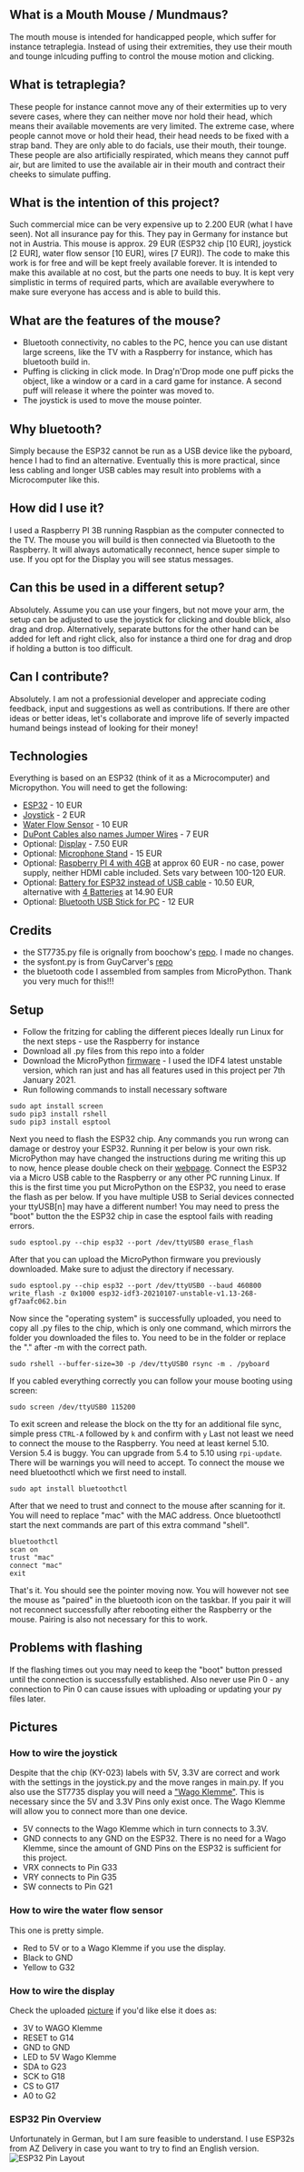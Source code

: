 ## What is a Mouth Mouse / Mundmaus?
The mouth mouse is intended for handicapped people, which suffer for instance tetraplegia. Instead of using their extremities, they use their mouth and tounge inlcuding puffing to control the mouse motion and clicking.
## What is tetraplegia?
These people for instance cannot move any of their extermities up to very severe cases, where they can neither move nor hold their head, which means their available movements are very limited.
The extreme case, where people cannot move or hold their head, their head needs to be fixed with a strap band. They are only able to do facials, use their mouth, their tounge.
These people are also artificially respirated, which means they cannot puff air, but are limited to use the available air in their mouth and contract their cheeks to simulate puffing.
## What is the intention of this project?
Such commercial mice can be very expensive up to 2.200 EUR (what I have seen). Not all insurance pay for this. They pay in Germany for instance but not in Austria.
This mouse is approx. 29 EUR (ESP32 chip [10 EUR], joystick [2 EUR], water flow sensor [10 EUR], wires [7 EUR]). The code to make this work is for free and will be kept freely available forever.
It is intended to make this available at no cost, but the parts one needs to buy. It is kept very simplistic in terms of required parts, which are available everywhere to make sure everyone has access and is able to build this.
## What are the features of the mouse?
* Bluetooth connectivity, no cables to the PC, hence you can use distant large screens, like the TV with a Raspberry for instance, which has bluetooth build in.
* Puffing is clicking in click mode. In Drag'n'Drop mode one puff picks the object, like a window or a card in a card game for instance. A second puff will release it where the pointer was moved to.
* The joystick is used to move the mouse pointer.
## Why bluetooth?
Simply because the ESP32 cannot be run as a USB device like the pyboard, hence I had to find an alternative. Eventually this is more practical, since less cabling and longer USB cables may result into problems with a Microcomputer like this.
## How did I use it?
I used a Raspberry PI 3B running Raspbian as the computer connected to the TV. The mouse you will build is then connected via Bluetooth to the Raspberry. It will always automatically reconnect, hence super simple to use. If you opt for the Display you will see status messages.
## Can this be used in a different setup?
Absolutely. Assume you can use your fingers, but not move your arm, the setup can be adjusted to use the joystick for clicking and double blick, also drag and drop. Alternatively, separate buttons for the other hand can be added for left and right click, also for instance a third one for drag and drop if holding a button is too difficult.
## Can I contribute?
Absolutely. I am not a professionial developer and appreciate coding feedback, input and suggestions as well as contributions. If there are other ideas or better ideas, let's collaborate and improve life of severly impacted humand beings instead of looking for their money!
## Technologies
Everything is based on an ESP32 (think of it as a Microcomputer) and Micropython.
You will need to get the following:
* [ESP32](https://smile.amazon.de/AZDelivery-ESP32-NodeMCU-gratis-eBook/dp/B07Z83MF5W/ref=sr_1_4?__mk_de_DE=%C3%85M%C3%85%C5%BD%C3%95%C3%91&dchild=1&keywords=esp32+azdelivery&qid=1610048309&sr=8-4) - 10 EUR
* [Joystick](https://smile.amazon.de/gp/product/B07CKCBHF4/ref=ppx_yo_dt_b_asin_title_o07_s00?ie=UTF8&psc=1) - 2 EUR
* [Water Flow Sensor](https://smile.amazon.de/gp/product/B073VJQMJJ/ref=ppx_yo_dt_b_asin_title_o05_s00?ie=UTF8&psc=1) - 10 EUR
* [DuPont Cables also names Jumper Wires](https://smile.amazon.de/Female-Female-Male-Female-Male-Male-Steckbr%C3%BCcken-Drahtbr%C3%BCcken-bunt/dp/B01EV70C78/ref=sr_1_18?dchild=1&keywords=dupont&qid=1610058026&sr=8-18) - 7 EUR
* Optional: [Display](https://smile.amazon.de/gp/product/B078J5TS2G/ref=ppx_yo_dt_b_search_asin_title?ie=UTF8&psc=1) - 7.50 EUR
* Optional: [Microphone Stand](https://smile.amazon.de/Adam-Stands-S5B-Mikrofonst%C3%A4nder-Schwenkarm/dp/B001W6WDNI/ref=psdc_5759560031_t1_B019NY2PKG) - 15 EUR
* Optional: [Raspberry PI 4 with 4GB](https://smile.amazon.de/Raspberry-Pi-ARM-Cortex-A72-Bluetooth-Micro-HDMI/dp/B07TC2BK1X/ref=sr_1_3?__mk_de_DE=%C3%85M%C3%85%C5%BD%C3%95%C3%91&crid=10TENZVLWRRGR&dchild=1&keywords=raspberry+pi+4&qid=1610051320&quartzVehicle=812-409&replacementKeywords=raspberry+pi&sprefix=raspberry+%2Caps%2C195&sr=8-3) at approx 60 EUR - no case, power supply, neither HDMI cable included. Sets vary between 100-120 EUR.
* Optional: [Battery for ESP32 instead of USB cable](https://smile.amazon.de/gp/product/B0822Q4VS4/ref=ppx_yo_dt_b_asin_title_o01_s00?ie=UTF8&psc=1) - 10.50 EUR, alternative with [4 Batteries](https://smile.amazon.de/gp/product/B082MFWC7H/ref=ppx_yo_dt_b_asin_title_o02_s00?ie=UTF8&psc=1) at 14.90 EUR
* Optional: [Bluetooth USB Stick for PC](https://smile.amazon.de/gp/product/B009ZIILLI/ref=ppx_yo_dt_b_asin_title_o01_s00?ie=UTF8&psc=1) - 12 EUR
## Credits
* the ST7735.py file is orignally from boochow's [repo](https://github.com/boochow/MicroPython-ST7735). I made no changes.
* the sysfont.py is from GuyCarver's [repo](https://github.com/GuyCarver/MicroPython/blob/master/lib/sysfont.py)
* the bluetooth code I assembled from samples from MicroPython. Thank you very much for this!!!
## Setup
* Follow the fritzing for cabling the different pieces
Ideally run Linux for the next steps - use the Raspberry for instance
* Download all .py files from this repo into a folder
* Download the MicroPython [firmware](http://micropython.org/download/esp32/) - I used the IDF4 latest unstable version, which ran just and has all features used in this project per 7th January 2021.
* Run following commands to install necessary software
```
sudo apt install screen
sudo pip3 install rshell
sudo pip3 install esptool
```
Next you need to flash the ESP32 chip. Any commands you run wrong can damage or destroy your ESP32. Running it per below is your own risk. MicroPython may have changed the instructions during me writing this up to now, hence please double check on their [webpage](http://micropython.org/download/esp32/).
Connect the ESP32 via a Micro USB cable to the Raspberry or any other PC running Linux. If this is the first time you put MicroPython on the ESP32, you need to erase the flash as per below. If you have multiple USB to Serial devices connected your ttyUSB[n] may have a different number!
You may need to press the "boot" button the the ESP32 chip in case the esptool fails with reading errors.
```
sudo esptool.py --chip esp32 --port /dev/ttyUSB0 erase_flash
```
After that you can upload the MicroPython firmware you previously downloaded. Make sure to adjust the directory if necessary.
```
sudo esptool.py --chip esp32 --port /dev/ttyUSB0 --baud 460800 write_flash -z 0x1000 esp32-idf3-20210107-unstable-v1.13-268-gf7aafc062.bin
```
Now since the "operating system" is successfully uploaded, you need to copy all .py files to the chip, which is only one command, which mirrors the folder you downloaded the files to. You need to be in the folder or replace the "." after -m with the correct path.
```
sudo rshell --buffer-size=30 -p /dev/ttyUSB0 rsync -m . /pyboard
```
If you cabled everything correctly you can follow your mouse booting using screen:
```
sudo screen /dev/ttyUSB0 115200
```
To exit screen and release the block on the tty for an additional file sync, simple press `CTRL-A` followed by `k` and confirm with `y`
Last not least we need to connect the mouse to the Raspberry. You need at least kernel 5.10. Version 5.4 is buggy. You can upgrade from 5.4 to 5.10 using `rpi-update`. There will be warnings you will need to accept. To connect the mouse we need bluetoothctl which we first need to install.
```
sudo apt install bluetoothctl
```
After that we need to trust and connect to the mouse after scanning for it. You will need to replace "mac" with the MAC address. Once bluetoothctl start the next commands are part of this extra command "shell".
```
bluetoothctl
scan on
trust "mac"
connect "mac"
exit
```
That's it. You should see the pointer moving now. You will however not see the mouse as "paired" in the bluetooth icon on the taskbar. If you pair it will not reconnect successfully after rebooting either the Raspberry or the mouse. Pairing is also not necessary for this to work.
## Problems with flashing
If the flashing times out you may need to keep the "boot" button pressed until the connection is successfully established. Also never use Pin 0 - any connection to Pin 0 can cause issues with uploading or updating your py files later. 
## Pictures
### How to wire the joystick
Despite that the chip (KY-023) labels with 5V, 3.3V are correct and work with the settings in the joystick.py and the move ranges in main.py.
If you also use the ST7735 display you will need a ["Wago Klemme"](https://smile.amazon.de/gp/product/B0107SYYGU/ref=ppx_yo_dt_b_asin_title_o01_s00?ie=UTF8&psc=1). This is necessary since the 5V and 3.3V Pins only exist once. The Wago Klemme will allow you to connect more than one device.
* 5V connects to the Wago Klemme which in turn connects to 3.3V.
* GND connects to any GND on the ESP32. There is no need for a Wago Klemme, since the amount of GND Pins on the ESP32 is sufficient for this project.
* VRX connects to Pin G33
* VRY connects to Pin G35
* SW connects to Pin G21
### How to wire the water flow sensor
This one is pretty simple.
* Red to 5V or to a Wago Klemme if you use the display.
* Black to GND
* Yellow to G32
### How to wire the display
Check the uploaded [picture](https://github.com/mibragri/mouthMouse/blob/main/wiring/wire-display.png) if you'd like else it does as:
* 3V to WAGO Klemme
* RESET  to G14
* GND to GND
* LED to 5V Wago Klemme
* SDA to G23
* SCK to G18
* CS to G17
* A0 to G2
### ESP32 Pin Overview
Unfortunately in German, but I am sure feasible to understand. I use ESP32s from AZ Delivery in case you want to try to find an English version.
![ESP32 Pin Layout](https://github.com/mibragri/mouthMouse/blob/main/wiring/ESP32-Pins.png)
